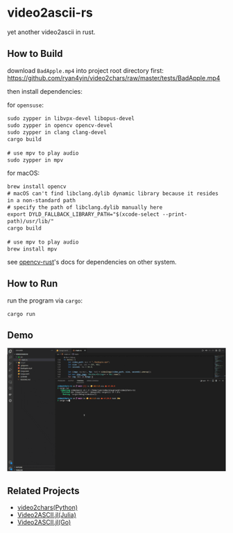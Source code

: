 # video2ascii-rs

yet another video2ascii in rust.

## How to Build

download `BadApple.mp4` into project root directory first: <https://github.com/ryan4yin/video2chars/raw/master/tests/BadApple.mp4>

then install dependencies:

for `opensuse`:

```shell
sudo zypper in libvpx-devel libopus-devel
sudo zypper in opencv opencv-devel
sudo zypper in clang clang-devel
cargo build

# use mpv to play audio
sudo zypper in mpv
```

for macOS:

```shell
brew install opencv
# macOS can't find libclang.dylib dynamic library because it resides in a non-standard path
# specify the path of libclang.dylib manually here
export DYLD_FALLBACK_LIBRARY_PATH="$(xcode-select --print-path)/usr/lib/"
cargo build

# use mpv to play audio
brew install mpv
```

see [opencv-rust](https://github.com/twistedfall/opencv-rust#getting-opencv)'s docs for dependencies on other system.

## How to Run

run the program via `cargo`:

```shell
cargo run
```


## Demo

![](./badapple-demo.gif)


## Related Projects

- [video2chars(Python)](https://github.com/yuansuye/video2chars)
- [Video2ASCII.jl(Julia)](https://github.com/ryan4yin/Video2ASCII.jl)
- [Video2ASCII.jl(Go)](https://github.com/ryan4yin/Video2ascii)
